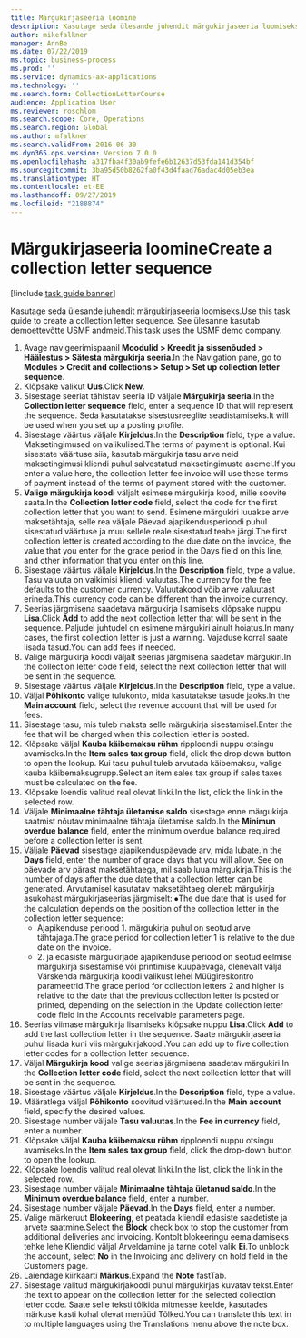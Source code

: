```yaml
---
title: Märgukirjaseeria loomine
description: Kasutage seda ülesande juhendit märgukirjaseeria loomiseks.
author: mikefalkner
manager: AnnBe
ms.date: 07/22/2019
ms.topic: business-process
ms.prod: ''
ms.service: dynamics-ax-applications
ms.technology: ''
ms.search.form: CollectionLetterCourse
audience: Application User
ms.reviewer: roschlom
ms.search.scope: Core, Operations
ms.search.region: Global
ms.author: mfalkner
ms.search.validFrom: 2016-06-30
ms.dyn365.ops.version: Version 7.0.0
ms.openlocfilehash: a317fba4f30ab9fefe6b12637d53fda141d354bf
ms.sourcegitcommit: 3ba95d50b8262fa0f43d4faad76adac4d05eb3ea
ms.translationtype: HT
ms.contentlocale: et-EE
ms.lasthandoff: 09/27/2019
ms.locfileid: "2188874"
---
```

# <a name="create-a-collection-letter-sequence"></a><span data-ttu-id="d9ea9-103">Märgukirjaseeria loomine</span><span class="sxs-lookup"><span data-stu-id="d9ea9-103">Create a collection letter sequence</span></span>

[!include [task guide banner](../../includes/task-guide-banner.md)]

<span data-ttu-id="d9ea9-104">Kasutage seda ülesande juhendit märgukirjaseeria loomiseks.</span><span class="sxs-lookup"><span data-stu-id="d9ea9-104">Use this task guide to create a collection letter sequence.</span></span> <span data-ttu-id="d9ea9-105">See ülesanne kasutab demoettevõtte USMF andmeid.</span><span class="sxs-lookup"><span data-stu-id="d9ea9-105">This task uses the USMF demo company.</span></span>

1. <span data-ttu-id="d9ea9-106">Avage navigeerimispaanil **Moodulid > Kreedit ja sissenõuded > Häälestus > Sätesta märgukirja seeria**.</span><span class="sxs-lookup"><span data-stu-id="d9ea9-106">In the Navigation pane, go to **Modules > Credit and collections > Setup > Set up collection letter sequence**.</span></span>
2. <span data-ttu-id="d9ea9-107">Klõpsake valikut **Uus**.</span><span class="sxs-lookup"><span data-stu-id="d9ea9-107">Click **New**.</span></span>
3. <span data-ttu-id="d9ea9-108">Sisestage seeriat tähistav seeria ID väljale **Märgukirja seeria**.</span><span class="sxs-lookup"><span data-stu-id="d9ea9-108">In the **Collection letter sequence** field, enter a sequence ID that will represent the sequence.</span></span> <span data-ttu-id="d9ea9-109">Seda kasutatakse sisestusreeglite seadistamiseks.</span><span class="sxs-lookup"><span data-stu-id="d9ea9-109">It will be used when you set up a posting profile.</span></span>
4. <span data-ttu-id="d9ea9-110">Sisestage väärtus väljale **Kirjeldus**.</span><span class="sxs-lookup"><span data-stu-id="d9ea9-110">In the **Description** field, type a value.</span></span>  <span data-ttu-id="d9ea9-111">Maksetingimused on valikulised.</span><span class="sxs-lookup"><span data-stu-id="d9ea9-111">The terms of payment is optional.</span></span> <span data-ttu-id="d9ea9-112">Kui sisestate väärtuse siia, kasutab märgukirja tasu arve neid maksetingimusi kliendi puhul salvestatud maksetingimuste asemel.</span><span class="sxs-lookup"><span data-stu-id="d9ea9-112">If you enter a value here, the collection letter fee invoice will use these terms of payment instead of the terms of payment stored with the customer.</span></span>  
5. <span data-ttu-id="d9ea9-113">**Valige märgukirja koodi** väljalt esimese märgukirja kood, mille soovite saata.</span><span class="sxs-lookup"><span data-stu-id="d9ea9-113">In the **Collection letter code** field, select the code for the first collection letter that you want to send.</span></span> <span data-ttu-id="d9ea9-114">Esimene märgukiri luuakse arve maksetähtaja, selle rea väljale Päevad ajapikendusperioodi puhul sisestatud väärtuse ja muu sellele reale sisestatud teabe järgi.</span><span class="sxs-lookup"><span data-stu-id="d9ea9-114">The first collection letter is created according to the due date on the invoice, the value that you enter for the grace period in the Days field on this line, and other information that you enter on this line.</span></span>  
6. <span data-ttu-id="d9ea9-115">Sisestage väärtus väljale **Kirjeldus**.</span><span class="sxs-lookup"><span data-stu-id="d9ea9-115">In the **Description** field, type a value.</span></span> <span data-ttu-id="d9ea9-116">Tasu valuuta on vaikimisi kliendi valuutas.</span><span class="sxs-lookup"><span data-stu-id="d9ea9-116">The currency for the fee defaults to the customer currency.</span></span> <span data-ttu-id="d9ea9-117">Valuutakood võib arve valuutast erineda.</span><span class="sxs-lookup"><span data-stu-id="d9ea9-117">This currency code can be different than the invoice currency.</span></span>  
7. <span data-ttu-id="d9ea9-118">Seerias järgmisena saadetava märgukirja lisamiseks klõpsake nuppu **Lisa**.</span><span class="sxs-lookup"><span data-stu-id="d9ea9-118">Click **Add** to add the next collection letter that will be sent in the sequence.</span></span> <span data-ttu-id="d9ea9-119">Paljudel juhtudel on esimene märgukiri ainult hoiatus.</span><span class="sxs-lookup"><span data-stu-id="d9ea9-119">In many cases, the first collection letter is just a warning.</span></span> <span data-ttu-id="d9ea9-120">Vajaduse korral saate lisada tasud.</span><span class="sxs-lookup"><span data-stu-id="d9ea9-120">You can add fees if needed.</span></span>  
8. <span data-ttu-id="d9ea9-121">Valige märgukirja koodi väljalt seerias järgmisena saadetav märgukiri.</span><span class="sxs-lookup"><span data-stu-id="d9ea9-121">In the collection letter code field, select the next collection letter that will be sent in the sequence.</span></span>
9. <span data-ttu-id="d9ea9-122">Sisestage väärtus väljale **Kirjeldus**.</span><span class="sxs-lookup"><span data-stu-id="d9ea9-122">In the **Description** field, type a value.</span></span>
10. <span data-ttu-id="d9ea9-123">Väljal **Põhikonto** valige tulukonto, mida kasutatakse tasude jaoks.</span><span class="sxs-lookup"><span data-stu-id="d9ea9-123">In the **Main account** field, select the revenue account that will be used for fees.</span></span>
11. <span data-ttu-id="d9ea9-124">Sisestage tasu, mis tuleb maksta selle märgukirja sisestamisel.</span><span class="sxs-lookup"><span data-stu-id="d9ea9-124">Enter the fee that will be charged when this collection letter is posted.</span></span>
12. <span data-ttu-id="d9ea9-125">Klõpsake väljal **Kauba käibemaksu rühm** ripploendi nuppu otsingu avamiseks.</span><span class="sxs-lookup"><span data-stu-id="d9ea9-125">In the **Item sales tax group** field, click the drop down button to open the lookup.</span></span> <span data-ttu-id="d9ea9-126">Kui tasu puhul tuleb arvutada käibemaksu, valige kauba käibemaksugrupp.</span><span class="sxs-lookup"><span data-stu-id="d9ea9-126">Select an item sales tax group if sales taxes must be calculated on the fee.</span></span>  
13. <span data-ttu-id="d9ea9-127">Klõpsake loendis valitud real olevat linki.</span><span class="sxs-lookup"><span data-stu-id="d9ea9-127">In the list, click the link in the selected row.</span></span>
14. <span data-ttu-id="d9ea9-128">Väljale **Minimaalne tähtaja ületamise saldo** sisestage enne märgukirja saatmist nõutav minimaalne tähtaja ületamise saldo.</span><span class="sxs-lookup"><span data-stu-id="d9ea9-128">In the **Minimun overdue balance** field, enter the minimum overdue balance required before a collection letter is sent.</span></span>
15. <span data-ttu-id="d9ea9-129">Väljale **Päevad** sisestage ajapikenduspäevade arv, mida lubate.</span><span class="sxs-lookup"><span data-stu-id="d9ea9-129">In the **Days** field, enter the number of grace days that you will allow.</span></span> <span data-ttu-id="d9ea9-130">See on päevade arv pärast maksetähtaega, mil saab luua märgukirja.</span><span class="sxs-lookup"><span data-stu-id="d9ea9-130">This is the number of days after the due date that a collection letter can be generated.</span></span> <span data-ttu-id="d9ea9-131">Arvutamisel kasutatav maksetähtaeg oleneb märgukirja asukohast märgukirjaseerias järgmiselt: ⦁</span><span class="sxs-lookup"><span data-stu-id="d9ea9-131">The due date that is used for the calculation depends on the position of the collection letter in the collection letter sequence:</span></span>
    - <span data-ttu-id="d9ea9-132">Ajapikenduse periood 1. märgukirja puhul on seotud arve tähtajaga.</span><span class="sxs-lookup"><span data-stu-id="d9ea9-132">The grace period for collection letter 1 is relative to the due date on the invoice.</span></span>
    - <span data-ttu-id="d9ea9-133">2. ja edasiste märgukirjade ajapikenduse periood on seotud eelmise märgukirja sisestamise või printimise kuupäevaga, olenevalt välja Värskenda märgukirja koodi valikust lehel Müügireskontro parameetrid.</span><span class="sxs-lookup"><span data-stu-id="d9ea9-133">The grace period for collection letters 2 and higher is relative to the date that the previous collection letter is posted or printed, depending on the selection in the Update collection letter code field in the Accounts receivable parameters page.</span></span>  
16. <span data-ttu-id="d9ea9-134">Seerias viimase märgukirja lisamiseks klõpsake nuppu **Lisa**.</span><span class="sxs-lookup"><span data-stu-id="d9ea9-134">Click **Add** to add the last collection letter in the sequence.</span></span> <span data-ttu-id="d9ea9-135">Saate märgukirjaseeria puhul lisada kuni viis märgukirjakoodi.</span><span class="sxs-lookup"><span data-stu-id="d9ea9-135">You can add up to five collection letter codes for a collection letter sequence.</span></span>  
17. <span data-ttu-id="d9ea9-136">Väljal **Märgukirja kood** valige seerias järgmisena saadetav märgukiri.</span><span class="sxs-lookup"><span data-stu-id="d9ea9-136">In the **Collection letter code** field, select the next collection letter that will be sent in the sequence.</span></span>
18. <span data-ttu-id="d9ea9-137">Sisestage väärtus väljale **Kirjeldus**.</span><span class="sxs-lookup"><span data-stu-id="d9ea9-137">In the **Description** field, type a value.</span></span>
19. <span data-ttu-id="d9ea9-138">Määratlega väljal **Põhikonto** soovitud väärtused.</span><span class="sxs-lookup"><span data-stu-id="d9ea9-138">In the **Main account** field, specify the desired values.</span></span>
20. <span data-ttu-id="d9ea9-139">Sisestage number väljale **Tasu valuutas**.</span><span class="sxs-lookup"><span data-stu-id="d9ea9-139">In the **Fee in currency** field, enter a number.</span></span>
21. <span data-ttu-id="d9ea9-140">Klõpsake väljal **Kauba käibemaksu rühm** ripploendi nuppu otsingu avamiseks.</span><span class="sxs-lookup"><span data-stu-id="d9ea9-140">In the **Item sales tax group** field, click the drop-down button to open the lookup.</span></span>
22. <span data-ttu-id="d9ea9-141">Klõpsake loendis valitud real olevat linki.</span><span class="sxs-lookup"><span data-stu-id="d9ea9-141">In the list, click the link in the selected row.</span></span>
23. <span data-ttu-id="d9ea9-142">Sisestage number väljale **Minimaalne tähtaja ületanud saldo**.</span><span class="sxs-lookup"><span data-stu-id="d9ea9-142">In the **Minimum overdue balance** field, enter a number.</span></span>
24. <span data-ttu-id="d9ea9-143">Sisestage number väljale **Päevad**.</span><span class="sxs-lookup"><span data-stu-id="d9ea9-143">In the **Days** field, enter a number.</span></span>
25. <span data-ttu-id="d9ea9-144">Valige märkeruut **Blokeering**, et peatada kliendil edasiste saadetiste ja arvete saatmine.</span><span class="sxs-lookup"><span data-stu-id="d9ea9-144">Select the **Block** check box to stop the customer from additional deliveries and invoicing.</span></span> <span data-ttu-id="d9ea9-145">Kontolt blokeeringu eemaldamiseks tehke lehe Kliendid väljal Arveldamine ja tarne ootel valik **Ei**.</span><span class="sxs-lookup"><span data-stu-id="d9ea9-145">To unblock the account, select **No** in the Invoicing and delivery on hold field in the Customers page.</span></span>  
26. <span data-ttu-id="d9ea9-146">Laiendage kiirkaarti **Märkus**.</span><span class="sxs-lookup"><span data-stu-id="d9ea9-146">Expand the **Note** fastTab.</span></span>
27. <span data-ttu-id="d9ea9-147">Sisestage valitud märgukirjakoodi puhul märgukirjas kuvatav tekst.</span><span class="sxs-lookup"><span data-stu-id="d9ea9-147">Enter the text to appear on the collection letter for the selected collection letter code.</span></span> <span data-ttu-id="d9ea9-148">Saate selle teksti tõlkida mitmesse keelde, kasutades märkuse kasti kohal olevat menüüd Tõlked.</span><span class="sxs-lookup"><span data-stu-id="d9ea9-148">You can translate this text in to multiple languages using the Translations menu above the note box.</span></span>  

